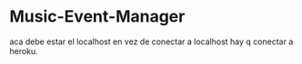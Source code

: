 # Music-Event-Manager
aca debe estar el localhost
en vez de conectar a localhost hay q conectar a heroku.
